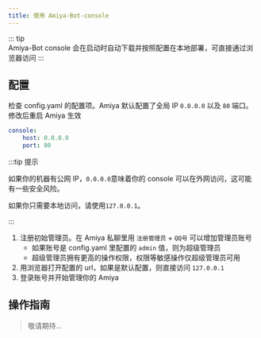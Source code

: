 ```yaml
---
title: 使用 Amiya-Bot-console
---
```


::: tip <br>
Amiya-Bot console 会在启动时自动下载并按照配置在本地部署，可直接通过浏览器访问
:::

## 配置

检查 config.yaml 的配置项。Amiya 默认配置了全局 IP `0.0.0.0` 以及 `80` 端口。修改后重启 Amiya 生效

```yaml
console:
    host: 0.0.0.0
    port: 80
```

:::tip 提示<br>

如果你的机器有公网 IP，`0.0.0.0`意味着你的 console 可以在外网访问，这可能有一些安全风险。

如果你只需要本地访问，请使用`127.0.0.1`。

:::

1. 注册初始管理员。在 Amiya 私聊里用 `注册管理员` + `QQ号` 可以增加管理员账号
    - 如果账号是 config.yaml 里配置的 `admin` 值，则为超级管理员
    - 超级管理员拥有更高的操作权限，权限等敏感操作仅超级管理员可用
2. 用浏览器打开配置的 url，如果是默认配置，则直接访问 `127.0.0.1`
3. 登录账号并开始管理你的 Amiya

## 操作指南

> 敬请期待...
